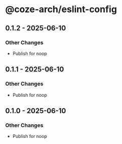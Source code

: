 # @coze-arch/eslint-config

## 0.1.2 - 2025-06-10

### Other Changes

- Publish for noop


## 0.1.1 - 2025-06-10

### Other Changes

- Publish for noop


## 0.1.0 - 2025-06-10

### Other Changes

- Publish for noop

